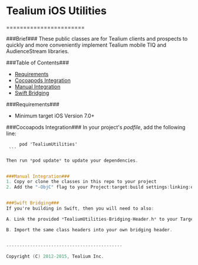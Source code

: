 # Tealium iOS Utilities
=======================

###Brief###
These public classes are for Tealium clients and prospects to quickly and more conveniently implement Tealium mobile TIQ and AudienceStream libraries.

###Table of Contents###
- [Requirements](#requirements)
- [Cocoapods Integration](#cocoapod-integration)
- [Manual Integration](#manual-integration)
- [Swift Bridging](#swift-bridging)


###Requirements###
- Minimum target iOS Version 7.0+ 


###Cocoapods Integration###
In your project's *podfile*, add the following line:
   
   ```Objective-C
        pod 'TealiumUtilities'
    ```

Then run *pod update* to update your dependencies.


###Manual Integration###
1. Copy or clone the classes in this repo to your project
2. Add the "-ObjC" flag to your Project:target:build settings:linking:other linker flags option


###Swift Bridging###
If you're building in Swift, then you will need to also:

A. Link the provided *TealiumUtilities-Bridging-Header.h* to your Target:Build Settings:Swift Compiler:Objective-C Bridging Header option with *Pods/TealiumUtilities/TealiumUtilities-Bridging-Header.h*   --OR--

B. Import the same class headers into your own bridging header.

   
--------------------------------------------

Copyright (C) 2012-2015, Tealium Inc.